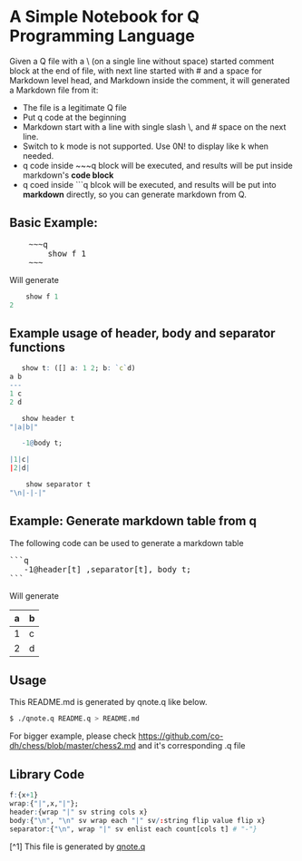# A Simple Notebook for Q Programming Language

Given a Q file with a \ (on a single line without space) started comment block at the end of file, with next line
started with # and a space for Markdown level head, and Markdown inside the comment, it will generated a Markdown file
from it:

* The file is a legitimate Q file
* Put q code at the beginning
* Markdown start with a line with single slash \\, and # space on the next line.
* Switch to k mode is not supported. Use 0N! to display like k when needed.
* q code inside ~~~q block will be executed, and results will be put inside markdown's **code block**
* q coed inside ```q blcok will be executed, and results will be put into **markdown** directly, so you
can generate markdown from Q.

## Basic Example:
<pre>
    ~~~q
        show f 1
    ~~~
</pre>
Will generate
~~~q
    show f 1
2
~~~

## Example usage of header, body and separator functions
~~~q
   show t: ([] a: 1 2; b: `c`d)
a b
---
1 c
2 d
~~~
~~~q
   show header t
"|a|b|"
~~~
~~~q
   -1@body t;

|1|c|
|2|d|
~~~
~~~q
    show separator t
"\n|-|-|"
~~~

## Example: Generate markdown table from q

The following code can be used to generate a markdown table
<pre>
```q
   -1@header[t] ,separator[t], body t;
```
</pre>
Will generate

|a|b|
|-|-|
|1|c|
|2|d|

## Usage
This README.md is generated by qnote.q like below.
    
```bash
$ ./qnote.q README.q > README.md
```
For bigger example, please check https://github.com/co-dh/chess/blob/master/chess2.md and it's corresponding .q file

## Library Code
~~~q
f:{x+1}
wrap:{"|",x,"|"};
header:{wrap "|" sv string cols x}
body:{"\n", "\n" sv wrap each "|" sv/:string flip value flip x}
separator:{"\n", wrap "|" sv enlist each count[cols t] # "-"}
~~~
[^1] This file is generated by [qnote.q](https://github.com/co-dh/qnote)
